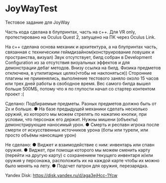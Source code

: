 # JoyWayTest
Тестовое задание для JoyWay

Часть кода сделана в блупринтах, часть на с++. Для VR only, протестировано на Oculus Quest 2, запущено на ПК через Oculus Link.

На с++ сделана основа механик и архитектура, а на блупринтах часть, связанная с техническим геймдизайном(конструирование ловушек и пространства, визуал)
Звук отсутствует, билд собран в Development Configuration из за отсутствия визуальных эффектов и для демонстрации дебаг методов. Внизу ссылка на билд.
Физика предметов отключена, в утилитарных целях(чтобы не наклоняться))
Сторонние плагины не применялись, выполнение тестового заняло около 15 часов или трех дней работы в свободное время. 
Вес самого билда вышел больше 500МБ, потому что я по глупости начал со стартер контентом проект :(

Сделано: 
Подбираемые предметы. Разных предметов должно быть от 2х и
больше.
● На базе предыдущей механики сделать несколько оружий, из
которого мы можем стрелять по нажатию кнопки, при условии,
что персонаж его держит. Нужны мишени (объекты)
демонстрирующие наносимый урон.
● Смерть и респавн игрока после смерти от искусственных
источников урона (боты или турели, или просто объёмы
наносящие урон)


Не сделано:
● Виджет и взаимодействие с ним: инвентарь или спавн оружия.
● Виджет, при помощи которого мы можем сменить карту (перейти
на другую карту) с сохранением текущего инвентаря и/или
оружия у персонажа, расположить их на каждой карте чтобы их
можно было менять на лету.
● Подсчет патрон для оружия, перезарядка.

Yandex Disk: https://disk.yandex.ru/d/aga3ejHcc-1Ycw
